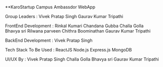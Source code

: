 **KaroStartup Campus Ambassdor WebApp


Group Leaders :
    Vivek Pratap Singh
    Gaurav Kumar Tripathi

FrontEnd Development : 
    Rinkal Kumari
    Chandana Gubba
    Challa Golla Bhavya sri
    Rilwana parveen
    Chithra Boominathan
    Gaurav Kumar Tripathi


BackEnd Development :
    Vivek Pratap Singh



Tech Stack To Be Used :
    ReactJS
    Node.js
    Express.js
    MongoDB



UI/UX By :
    Vivek Pratap Singh
    Challa Golla Bhavya sri
    Gaurav Kumar Tripathi
